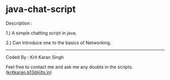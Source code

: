 # java-chat-script


Description :

1.) A simple chatting script in java. 

2.) Can Introduce one to the basics of Networking.


---------------------------------

Coded By : Krit Karan Singh



Feel free to contact me and ask me any doubts in the scripts. (kritkaran.b13@iiits.in)


